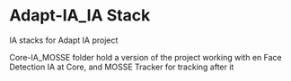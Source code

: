 # Adapt-IA_IA Stack

IA stacks for Adapt IA project

Core-IA_MOSSE folder hold a version of the project working with en Face Detection IA at Core, and MOSSE Tracker for tracking after it


